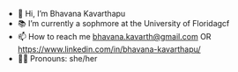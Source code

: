 - 👋 Hi, I’m Bhavana Kavarthapu
- 📚 I’m currently a sophmore at the University of Floridagcf 
- 📫 How to reach me bhavana.kavarth@gmail.com OR https://www.linkedin.com/in/bhavana-kavarthapu/
- 🧚‍♀️ Pronouns: she/her

<!---
BhavanaK223/BhavanaK223 is a ✨ special ✨ repository because its `README.md` (this file) appears on your GitHub profile.
You can click the Preview link to take a look at your changes.
--->
